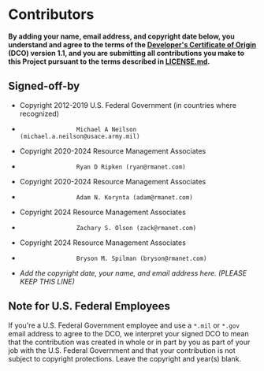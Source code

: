 # Contributors

**By adding your name, email address, and copyright date below, you understand and agree to the terms of the [Developer's Certificate of Origin](https://developercertificate.org/) (DCO) version 1.1, and you are submitting all contributions you make to this Project pursuant to the terms described in [LICENSE.md](LICENSE.md).**

## Signed-off-by

- Copyright 2012-2019 U.S. Federal Government (in countries where recognized)
-                     Michael A Neilson (michael.a.neilson@usace.army.mil)
- Copyright 2020-2024 Resource Management Associates
-                     Ryan D Ripken (ryan@rmanet.com)
- Copyright 2020-2024 Resource Management Associates
-                     Adam N. Korynta (adam@rmanet.com)
- Copyright 2024 Resource Management Associates
-                     Zachary S. Olson (zack@rmanet.com)
- Copyright 2024 Resource Management Associates
-                     Bryson M. Spilman (bryson@rmanet.com)
- _Add the copyright date, your name, and email address here. (PLEASE KEEP THIS LINE)_

## Note for U.S. Federal Employees

If you're a U.S. Federal Government employee and use a `*.mil` or `*.gov` email address to agree to the DCO, we interpret your signed DCO to mean that the contribution was created in whole or in part by you as part of your job with the U.S. Federal Government and that your contribution is not subject to copyright protections.
Leave the copyright and year(s) blank.

